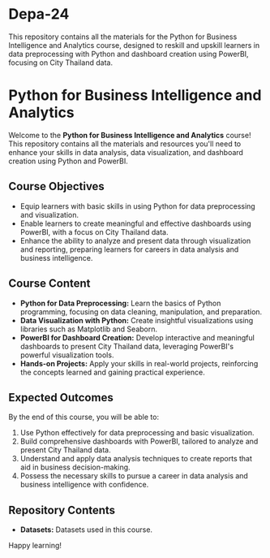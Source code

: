# Depa-24
This repository contains all the materials for the Python for Business Intelligence and Analytics course, designed to reskill and upskill learners in data preprocessing with Python and dashboard creation using PowerBI, focusing on City Thailand data.
# Python for Business Intelligence and Analytics

Welcome to the **Python for Business Intelligence and Analytics** course! This repository contains all the materials and resources you'll need to enhance your skills in data analysis, data visualization, and dashboard creation using Python and PowerBI.

## Course Objectives
- Equip learners with basic skills in using Python for data preprocessing and visualization.
- Enable learners to create meaningful and effective dashboards using PowerBI, with a focus on City Thailand data.
- Enhance the ability to analyze and present data through visualization and reporting, preparing learners for careers in data analysis and business intelligence.

## Course Content
- **Python for Data Preprocessing:** Learn the basics of Python programming, focusing on data cleaning, manipulation, and preparation.
- **Data Visualization with Python:** Create insightful visualizations using libraries such as Matplotlib and Seaborn.
- **PowerBI for Dashboard Creation:** Develop interactive and meaningful dashboards to present City Thailand data, leveraging PowerBI's powerful visualization tools.
- **Hands-on Projects:** Apply your skills in real-world projects, reinforcing the concepts learned and gaining practical experience.

## Expected Outcomes
By the end of this course, you will be able to:
1. Use Python effectively for data preprocessing and basic visualization.
2. Build comprehensive dashboards with PowerBI, tailored to analyze and present City Thailand data.
3. Understand and apply data analysis techniques to create reports that aid in business decision-making.
4. Possess the necessary skills to pursue a career in data analysis and business intelligence with confidence.

## Repository Contents
- **Datasets:** Datasets used in this course.

Happy learning!
